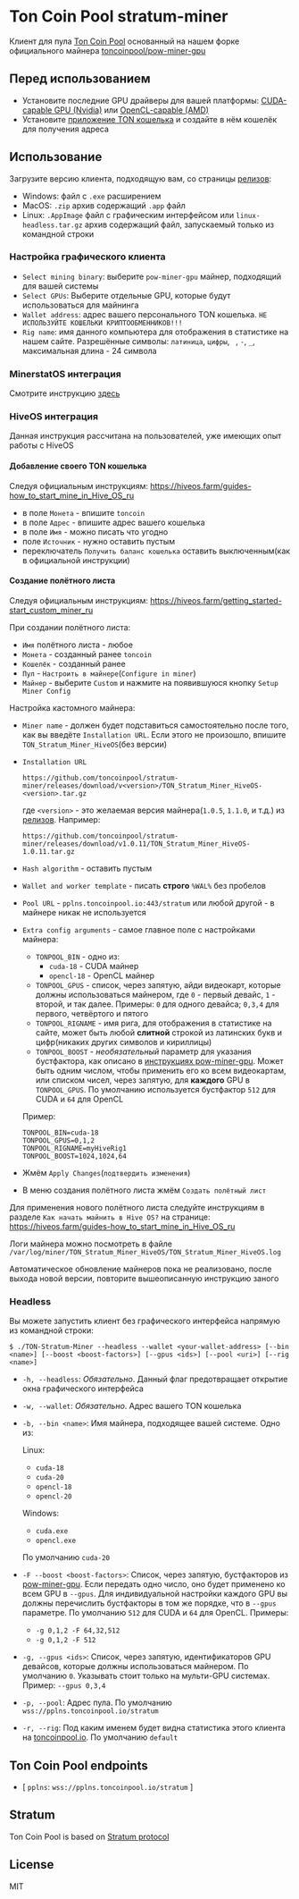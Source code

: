 # Ton Coin Pool stratum-miner

Клиент для пула [Ton Coin Pool](https://toncoinpool.io) основанный на нашем форке официального майнера
[toncoinpool/pow-miner-gpu](https://github.com/toncoinpool/pow-miner-gpu)

## Перед использованием

-   Установите последние GPU драйверы для вашей платформы:
    [CUDA-capable GPU (Nvidia)](https://docs.nvidia.com/cuda/cuda-installation-guide-microsoft-windows/index.html)
    или [OpenCL-capable (AMD)](https://support.amd.com/en-us/download)
-   Установите [приложение TON кошелька](https://ton.org/wallets) и создайте в нём кошелёк для
    получения адреса

## Использование

Загрузите версию клиента, подходящую вам, со страницы [релизов](https://github.com/toncoinpool/stratum-miner/releases):

-   Windows: файл с `.exe` расширением
-   MacOS: `.zip` архив содержащий `.app` файл
-   Linux: `.AppImage` файл с графическим интерфейсом или `linux-headless.tar.gz` архив содержащий файл, запускаемый
    только из командной строки

### Настройка графического клиента

-   `Select mining binary`: выберите `pow-miner-gpu` майнер, подходящий для вашей системы
-   `Select GPUs`: Выберите отдельные GPU, которые будут использоваться для майнинга
-   `Wallet address`: адрес вашего персонального TON кошелька. `НЕ ИСПОЛЬЗУЙТЕ КОШЕЛЬКИ КРИПТООБМЕННИКОВ!!!`
-   `Rig name`: имя данного компьютера для отображения в статистике на нашем сайте. Разрешённые символы: `латиница`,
    `цифры`, ` `, `-`, `_`, максимальная длина - 24 символа

### MinerstatOS интеграция

Смотрите инструкцию [здесь](../integrations/minerstat/README.md)

### HiveOS интеграция

Данная инструкция рассчитана на пользователей, уже имеющих опыт работы с HiveOS

#### Добавление своего TON кошелька

Следуя официальным инструкциям: https://hiveos.farm/guides-how_to_start_mine_in_Hive_OS_ru

-   в поле `Монета` - впишите `toncoin`
-   в поле `Адрес` - впишите адрес вашего кошелька
-   в поле `Имя` - можно писать что угодно
-   поле `Источник` - нужно оставить пустым
-   переключатель `Получить баланс кошелька` оставить выключенным(как в официальной инструкции)

#### Создание полётного листа

Следуя официальным инструкциям: https://hiveos.farm/getting_started-start_custom_miner_ru

При создании полётного листа:

-   `Имя` полётного листа - любое
-   `Монета` - созданный ранее `toncoin`
-   `Кошелёк` - созданный ранее
-   `Пул` - `Настроить в майнере`(`Configure in miner`)
-   `Майнер` - выберите `Custom` и нажмите на появившуюся кнопку `Setup Miner Config`

Настройка кастомного майнера:

-   `Miner name` - должен будет подставиться самостоятельно после того, как вы введёте `Installation URL`. Если этого не
    произошло, впишите `TON_Stratum_Miner_HiveOS`(без версии)
-   `Installation URL`

    ```
    https://github.com/toncoinpool/stratum-miner/releases/download/v<version>/TON_Stratum_Miner_HiveOS-<version>.tar.gz
    ```

    где `<version>` - это желаемая версия майнера(`1.0.5`, `1.1.0`, и т.д.) из [релизов](https://github.com/toncoinpool/stratum-miner/releases).
    Например:

    ```
    https://github.com/toncoinpool/stratum-miner/releases/download/v1.0.11/TON_Stratum_Miner_HiveOS-1.0.11.tar.gz
    ```

-   `Hash algorithm` - оставить пустым
-   `Wallet and worker template` - писать **строго** `%WAL%` без пробелов
-   `Pool URL` - `pplns.toncoinpool.io:443/stratum` или любой другой - в майнере никак не используется
-   `Extra config arguments` - самое главное поле с настройками майнера:

    -   `TONPOOL_BIN` - одно из:
        -   `cuda-18` - CUDA майнер
        -   `opencl-18` - OpenCL майнер
    -   `TONPOOL_GPUS` - список, через запятую, айди видеокарт, которые должны использоваться майнером, где `0` - первый
        девайс, `1` - второй, и так далее. Примеры: `0` для одного девайса; `0,3,4` для первого, четвёртого и пятого
    -   `TONPOOL_RIGNAME` - имя рига, для отображения в статистике на сайте, может быть любой **слитной** строкой из
        латинских букв и цифр(никаких других символов и кириллицы)
    -   `TONPOOL_BOOST` - _необязательный_ параметр для указания бустфактора, как описано в [инструкциях pow-miner-gpu](https://github.com/tontechio/pow-miner-gpu/blob/main/crypto/util/pow-miner-howto.md).
        Может быть одним числом, чтобы применить его ко всем видеокартам, или списком чисел, через запятую, для
        **каждого** GPU в `TONPOOL_GPUS`. По умолчанию используется бустфактор `512` для CUDA и `64` для OpenCL

    Пример:

    ```
    TONPOOL_BIN=cuda-18
    TONPOOL_GPUS=0,1,2
    TONPOOL_RIGNAME=myHiveRig1
    TONPOOL_BOOST=1024,1024,64
    ```

-   Жмём `Apply Changes`(`подтвердить изменения`)
-   В меню создания полётного листа жмём `Создать полётный лист`

Для применения нового полётного листа следуйте инструкциям в разделе `Как начать майнить в Hive OS?` на странице:
https://hiveos.farm/guides-how_to_start_mine_in_Hive_OS_ru

Логи майнера можно посмотреть в файле `/var/log/miner/TON_Stratum_Miner_HiveOS/TON_Stratum_Miner_HiveOS.log`

Автоматическое обновление майнеров пока не реализовано, после выхода новой версии, повторите вышеописанную инструкцию
заного

### Headless

Вы можете запустить клиент без графического интерфейса напрямую из командной строки:

```shell
$ ./TON-Stratum-Miner --headless --wallet <your-wallet-address> [--bin <name>] [--boost <boost-factors>] [--gpus <ids>] [--pool <uri>] [--rig <name>]
```

-   `-h, --headless`: _Обязательно_. Данный флаг предотвращает открытие окна графического интерфейса
-   `-w, --wallet`: _Обязательно_. Адрес вашего TON кошелька
-   `-b, --bin <name>`: Имя майнера, подходящее вашей системе. Одно из:

    Linux:

    -   `cuda-18`
    -   `cuda-20`
    -   `opencl-18`
    -   `opencl-20`

    Windows:

    -   `cuda.exe`
    -   `opencl.exe`

    По умолчанию `cuda-20`

-   `-F --boost <boost-factors>`: Список, через запятую, бустфакторов из [pow-miner-gpu](https://github.com/tontechio/pow-miner-gpu/blob/main/crypto/util/pow-miner-howto.md).
    Если передать одно число, оно будет применено ко всем GPU в `--gpus`. Для индивидуальной настройки каждого GPU вы
    должны перечислить бустфакторы в том же порядке, что в `--gpus` параметре. По умолчанию `512` для CUDA и `64` для
    OpenCL. Примеры:

    -   `-g 0,1,2 -F 64,32,512`
    -   `-g 0,1,2 -F 512`

-   `-g, --gpus <ids>`: Список, через запятую, идентификаторов GPU девайсов, которые должны использоваться майнером.
    По умолчанию `0`. Указывать стоит только на мульти-GPU системах. Пример: `--gpus 0,3,4`
-   `-p, --pool`: Адрес пула. По умолчанию `wss://pplns.toncoinpool.io/stratum`
-   `-r, --rig`: Под каким именем будет видна статистика этого клиента на [toncoinpool.io](https://toncoinpool.io).
    По умолчанию `default`

## Ton Coin Pool endpoints

-   [ `pplns`: `wss://pplns.toncoinpool.io/stratum` ]

## Stratum

Ton Coin Pool is based on [Stratum protocol](./stratum.md)

## License

MIT
